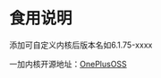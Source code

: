 # 食用说明

添加可自定义内核后版本名如6.1.75-xxxx

一加内核开源地址：[OnePlusOSS](https://github.com/OnePlusOSS/kernel_manifest)

